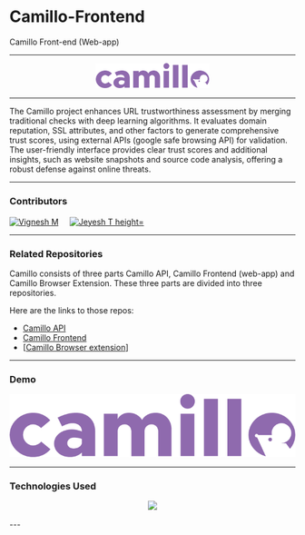 # Camillo-Frontend
Camillo Front-end (Web-app)

---
<p align="center">
  <img src="https://github.com/0xT3sla/Camillo-Frontend/blob/main/static/logo/3x/Asset%201%402x.png" width=200px alt="Camillo wordmark-logo">
</p>

---
The Camillo project enhances URL trustworthiness assessment by merging traditional checks with deep learning algorithms. It evaluates domain reputation, SSL attributes, and other factors to generate comprehensive trust scores, using external APIs (google safe browsing API) for validation. The user-friendly interface provides clear trust scores and additional insights, such as website snapshots and source code analysis, offering a robust defense against online threats.

---

### Contributors
<p align="left">
<a href="https://www.linkedin.com/in/vignesh-m-a56a8a1a0/" target="blank"><img align="center" src="https://i.ibb.co/n3gHR3C/vicky-png.png" alt="Vignesh M" height="75" width="75" /></a> &nbsp; &nbsp;
<a href="https://www.linkedin.com/in/jeyavasan-t/" target="blank"><img align="center" src="https://i.ibb.co/5hWwmNV/jeyesh-png.png" alt="Jeyesh T height="75" width="75" /></a> &nbsp; &nbsp;

---
### Related Repositories

Camillo consists of three parts Camillo API, Camillo Frontend (web-app) and Camillo Browser Extension. These three parts are divided into three repositories.

Here are the links to those repos:

- [Camillo API](https://github.com/0xT3sla/Camillo-API)
- [Camillo Frontend](https://github.com/0xT3sla/Camillo-Frontend)
- [[Camillo Browser extension](https://github.com/0xT3sla/Camillo-Ext)]

---

### Demo
[![Watch the video](https://github.com/0xT3sla/Camillo-Frontend/blob/main/static/logo/3x/Asset%201%402x.png)](https://github.com/0xT3sla/Camillo-Frontend/blob/main/static/camillo-demo.mp4)

---
### Technologies Used

<p align="center">
  <a href="https://skillicons.dev">
    <img src="https://skillicons.dev/icons?i=py,flask,js,html,css&theme=dark" />
  </a>
</p>
---